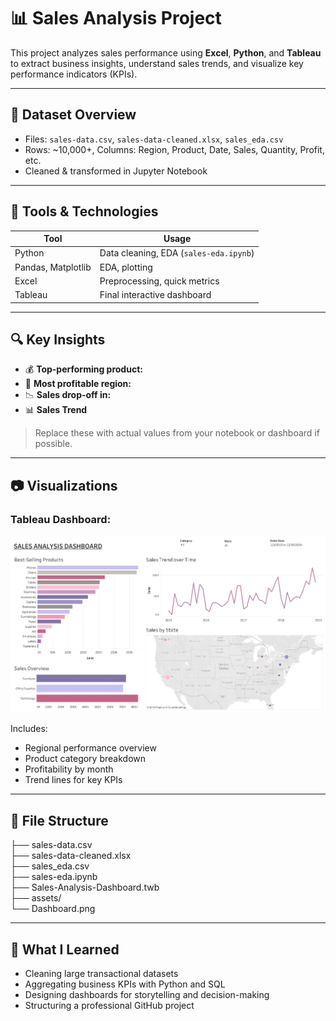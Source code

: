 # 📊 Sales Analysis Project

This project analyzes sales performance using **Excel**, **Python**, and **Tableau** to extract business insights, understand sales trends, and visualize key performance indicators (KPIs).

---

## 📁 Dataset Overview

- Files: `sales-data.csv`, `sales-data-cleaned.xlsx`, `sales_eda.csv`
- Rows: ~10,000+, Columns: Region, Product, Date, Sales, Quantity, Profit, etc.
- Cleaned & transformed in Jupyter Notebook

---

## 🧰 Tools & Technologies

| Tool               | Usage                                  |
|--------------------|----------------------------------------|
| Python             | Data cleaning, EDA (`sales-eda.ipynb`) |
| Pandas, Matplotlib | EDA, plotting                          |
| Excel              | Preprocessing, quick metrics           |
| Tableau            | Final interactive dashboard            |

---

## 🔍 Key Insights

- 💰 **Top-performing product:** 
- 🛒 **Most profitable region:**
- 📉 **Sales drop-off in:** 
- 📊 **Sales Trend**

> Replace these with actual values from your notebook or dashboard if possible.

---

## 📷 Visualizations

### Tableau Dashboard:
![Dashboard](assets/Dashboard.png)

Includes:
- Regional performance overview
- Product category breakdown
- Profitability by month
- Trend lines for key KPIs

---

## 📌 File Structure

├── sales-data.csv  
├── sales-data-cleaned.xlsx    
├── sales_eda.csv  
├── sales-eda.ipynb  
├── Sales-Analysis-Dashboard.twb  
├── assets/  
  └── Dashboard.png  

---

## 🧠 What I Learned

- Cleaning large transactional datasets
- Aggregating business KPIs with Python and SQL
- Designing dashboards for storytelling and decision-making
- Structuring a professional GitHub project
